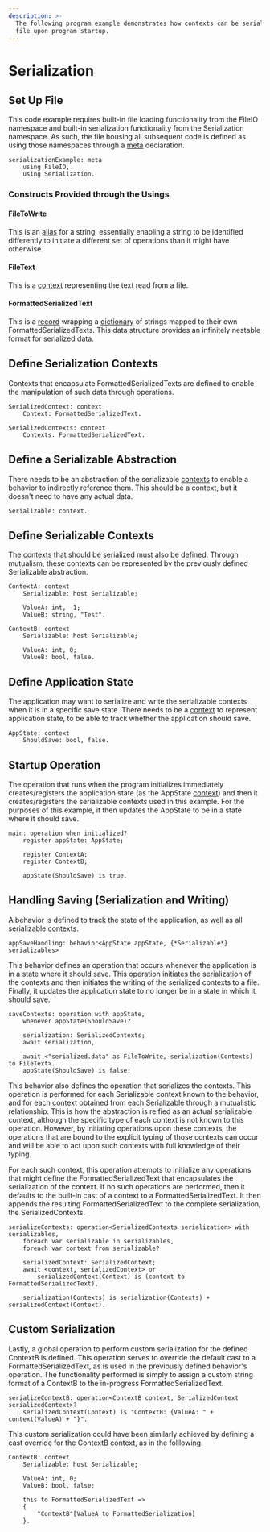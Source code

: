 ```yaml
---
description: >-
  The following program example demonstrates how contexts can be serialized to a
  file upon program startup.
---
```


# Serialization

## Set Up File

This code example requires built-in file loading functionality from the FileIO namespace and built-in serialization functionality from the Serialization namespace. As such, the file housing all subsequent code is defined as using those namespaces through a [meta](../annex-c/meta.md) declaration.

```
serializationExample: meta
    using FileIO,
    using Serialization.
```

### Constructs Provided through the Usings

#### FileToWrite

This is an [alias](../annex-c/aliasing.md) for a string, essentially enabling a string to be identified differently to initiate a different set of operations than it might have otherwise.

#### FileText

This is a [context](../annex-c/contexts.md) representing the text read from a file.

#### FormattedSerializedText

This is a [record](../annex-c/records.md) wrapping a [dictionary](../annex-c/dictionaries.md) of strings mapped to their own FormattedSerializedTexts. This data structure provides an infinitely nestable format for serialized data.

## Define Serialization Contexts

Contexts that encapsulate FormattedSerializedTexts are defined to enable the manipulation of such data through operations.

```
SerializedContext: context
	Context: FormattedSerializedText.

SerializedContexts: context
	Contexts: FormattedSerializedText.
```

## Define a Serializable Abstraction

There needs to be an abstraction of the serializable [contexts](../annex-c/contexts.md) to enable a behavior to indirectly reference them. This should be a context, but it doesn't need to have any actual data.

```
Serializable: context.
```

## Define Serializable Contexts

The [contexts](../annex-c/contexts.md) that should be serialized must also be defined. Through mutualism, these contexts can be represented by the previously defined Serializable abstraction.

```
ContextA: context
    Serializable: host Serializable;
    
    ValueA: int, -1;
    ValueB: string, "Test".

ContextB: context
    Serializable: host Serializable;
    
    ValueA: int, 0;
    ValueB: bool, false.
```

## Define Application State

The application may want to serialize and write the serializable contexts when it is in a specific save state. There needs to be a [context](../annex-c/contexts.md) to represent application state, to be able to track whether the application should save.

```
AppState: context
    ShouldSave: bool, false.
```

## Startup Operation

The operation that runs when the program initializes immediately creates/registers the application state (as the AppState [context](../annex-c/contexts.md)) and then it creates/registers the serializable contexts used in this example. For the purposes of this example, it then updates the AppState to be in a state where it should save.

```
main: operation when initialized?
    register appState: AppState;
    
    register ContextA;
    register ContextB;
    
    appState(ShouldSave) is true.
```

## Handling Saving (Serialization and Writing)

A behavior is defined to track the state of the application, as well as all serializable [contexts](../annex-c/contexts.md).

```
appSaveHandling: behavior<AppState appState, {*Serializable*} serializables>
```

This behavior defines an operation that occurs whenever the application is in a state where it should save. This operation initiates the serialization of the contexts and then initiates the writing of the serialized contexts to a file. Finally, it updates the application state to no longer be in a state in which it should save.

```
saveContexts: operation with appState,
    whenever appState(ShouldSave)?
    
    serialization: SerializedContexts;
    await serialization,
    
    await <"serialized.data" as FileToWrite, serialization(Contexts) to FileText>.
    appState(ShouldSave) is false;
```

This behavior also defines the operation that serializes the contexts. This operation is performed for each Serializable context known to the behavior, and for each context obtained from each Serializable through a mutualistic relationship. This is how the abstraction is reified as an actual serializable context, although the specific type of each context is not known to this operation. However, by initiating operations upon these contexts, the operations that are bound to the explicit typing of those contexts can occur and will be able to act upon such contexts with full knowledge of their typing.

For each such context, this operation attempts to initialize any operations that might define the FormattedSerializedText that encapsulates the serialization of the context. If no such operations are performed, then it defaults to the built-in cast of a context to a FormattedSerializedText. It then appends the resulting FormattedSerializedText to the complete serialization, the SerializedContexts.

```
serializeContexts: operation<SerializedContexts serialization> with serializables,
    foreach var serializable in serializables,
    foreach var context from serializable?
    
    serializedContext: SerializedContext;
    await <context, serializedContext> or 
        serializedContext(Context) is (context to FormattedSerializedText),
    
    serialization(Contexts) is serialization(Contexts) + serializedContext(Context).
```

## Custom Serialization

Lastly, a global operation to perform custom serialization for the defined ContextB is defined. This operation serves to override the default cast to a FormattedSerializedText, as is used in the previously defined behavior's operation. The functionality performed is simply to assign a custom string format of a ContextB to the in-progress FormattedSerializedText.

```
serializeContextB: operation<ContextB context, SerializedContext serializedContext>?
    serializedContext(Context) is "ContextB: {ValueA: " + context(ValueA) + "}".
```

This custom serialization could have been similarly achieved by defining a cast override for the ContextB context, as in the folllowing.

```
ContextB: context
    Serializable: host Serializable;
    
    ValueA: int, 0;
    ValueB: bool, false;
    
    this to FormattedSerializedText => 
    {
        "ContextB"[ValueA to FormattedSerialization]
    }.
```

